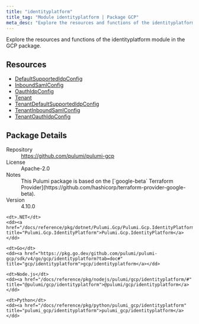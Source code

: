 ```yaml
---
title: "identityplatform"
title_tag: "Module identityplatform | Package GCP"
meta_desc: "Explore the resources and functions of the identityplatform module in the GCP package."
---
```


<!-- WARNING: this file was generated by Pulumi Docs Generator. -->
<!-- Do not edit by hand unless you're certain you know what you are doing! -->

Explore the resources and functions of the identityplatform module in the GCP package.

<h2 id="resources">Resources</h2>
<ul class="api">
    <li><a href="defaultsupportedidpconfig" title="DefaultSupportedIdpConfig"><span class="symbol resource"></span>DefaultSupportedIdpConfig</a></li>
    <li><a href="inboundsamlconfig" title="InboundSamlConfig"><span class="symbol resource"></span>InboundSamlConfig</a></li>
    <li><a href="oauthidpconfig" title="OauthIdpConfig"><span class="symbol resource"></span>OauthIdpConfig</a></li>
    <li><a href="tenant" title="Tenant"><span class="symbol resource"></span>Tenant</a></li>
    <li><a href="tenantdefaultsupportedidpconfig" title="TenantDefaultSupportedIdpConfig"><span class="symbol resource"></span>TenantDefaultSupportedIdpConfig</a></li>
    <li><a href="tenantinboundsamlconfig" title="TenantInboundSamlConfig"><span class="symbol resource"></span>TenantInboundSamlConfig</a></li>
    <li><a href="tenantoauthidpconfig" title="TenantOauthIdpConfig"><span class="symbol resource"></span>TenantOauthIdpConfig</a></li>
</ul>

<h2 id="package-details">Package Details</h2>
<dl class="package-details">
	<dt>Repository</dt>
	<dd><a href="https://github.com/pulumi/pulumi-gcp">https://github.com/pulumi/pulumi-gcp</a></dd>
	<dt>License</dt>
	<dd>Apache-2.0</dd>
	<dt>Notes</dt>
	<dd>This Pulumi package is based on the [`google-beta` Terraform Provider](https://github.com/hashicorp/terraform-provider-google-beta).</dd>
	<dt>Version</dt>
	<dd>4.10.0</dd>
</dl>



<dl class="tabular">

    <dt>.NET</dt>
    <dd><a href="/docs/reference/pkg/dotnet/Pulumi.Gcp/Pulumi.Gcp.IdentityPlatform.html" title="Pulumi.Gcp.IdentityPlatform">Pulumi.Gcp.IdentityPlatform</a></dd>

    <dt>Go</dt>
    <dd><a href="https://pkg.go.dev/github.com/pulumi/pulumi-gcp/sdk/v4/go/gcp/identityplatform?tab=doc#" title="gcp/identityplatform">gcp/identityplatform</a></dd>

    <dt>Node.js</dt>
    <dd><a href="/docs/reference/pkg/nodejs/pulumi/gcp/identityplatform/#" title="@pulumi/gcp/identityplatform">@pulumi/gcp/identityplatform</a></dd>

    <dt>Python</dt>
    <dd><a href="/docs/reference/pkg/python/pulumi_gcp/identityplatform" title="pulumi_gcp/identityplatform">pulumi_gcp/identityplatform</a></dd>

</dl>

